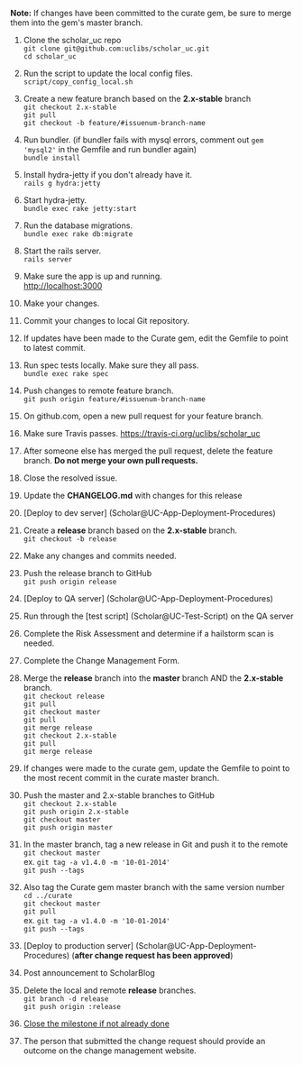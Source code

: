 **Note:** If changes have been committed to the curate gem, be sure to merge them into the gem's master branch.

1. Clone the scholar_uc repo<br />`git clone git@github.com:uclibs/scholar_uc.git`<br />`cd scholar_uc`

1. Run the script to update the local config files.<br />`script/copy_config_local.sh`

1. Create a new feature branch based on the **2.x-stable** branch<br />`git checkout 2.x-stable`<br />`git pull`<br />`git checkout -b feature/#issuenum-branch-name`

1. Run bundler. (if bundler fails with mysql errors, comment out `gem 'mysql2'` in the Gemfile and run bundler again)<br />`bundle install`

1. Install hydra-jetty if you don't already have it.<br />`rails g hydra:jetty`

1. Start hydra-jetty.<br />`bundle exec rake jetty:start`

1. Run the database migrations.<br />`bundle exec rake db:migrate`

1. Start the rails server.<br />`rails server`

1. Make sure the app is up and running.<br />[http://localhost:3000](http://localhost:3000)

1. Make your changes.

1. Commit your changes to local Git repository.

1. If updates have been made to the Curate gem, edit the Gemfile to point to latest commit.

1. Run spec tests locally.  Make sure they all pass. <br />`bundle exec rake spec`

1. Push changes to remote feature branch. <br />`git push origin feature/#issuenum-branch-name`

1. On github.com, open a new pull request for your feature branch.

1. Make sure Travis passes. https://travis-ci.org/uclibs/scholar_uc

1. After someone else has merged the pull request, delete the feature branch.  **Do not merge your own pull requests.**

1. Close the resolved issue.

1. Update the **CHANGELOG.md** with changes for this release

1. [Deploy to dev server] (Scholar@UC-App-Deployment-Procedures)

1. Create a **release** branch based on the **2.x-stable** branch.<br />`git checkout -b release`

1. Make any changes and commits needed.

1. Push the release branch to GitHub<br />`git push origin release`

1. [Deploy to QA server] (Scholar@UC-App-Deployment-Procedures)

1. Run through the [test script] (Scholar@UC-Test-Script) on the QA server

1. Complete the Risk Assessment and determine if a hailstorm scan is needed.

1. Complete the Change Management Form.

1. Merge the **release** branch into the **master** branch AND the **2.x-stable** branch.<br />`git checkout release`<br />`git pull`<br />`git checkout master`<br />`git pull`<br />`git merge release`<br />`git checkout 2.x-stable`<br />`git pull`<br />`git merge release`

1. If changes were made to the curate gem, update the Gemfile to point to the most recent commit in the curate master branch.

1. Push the master and 2.x-stable branches to GitHub<br />`git checkout 2.x-stable`<br />`git push origin 2.x-stable`<br />`git checkout master`<br />`git push origin master`

1. In the master branch, tag a new release in Git and push it to the remote<br />`git checkout master`<br />ex. `git tag -a v1.4.0 -m '10-01-2014'`<br />`git push --tags`

1. Also tag the Curate gem master branch with the same version number<br />`cd ../curate`<br />`git checkout master`<br />`git pull`<br />ex. `git tag -a v1.4.0 -m '10-01-2014'`<br />`git push --tags`

1. [Deploy to production server] (Scholar@UC-App-Deployment-Procedures) (**after change request has been approved**)

1. Post announcement to ScholarBlog

1. Delete the local and remote **release** branches.<br />`git branch -d release`<br />`git push origin :release`

1. [Close the milestone if not already done](https://github.com/uclibs/scholar_uc/milestones)

1. The person that submitted the change request should provide an outcome on the change management website.
